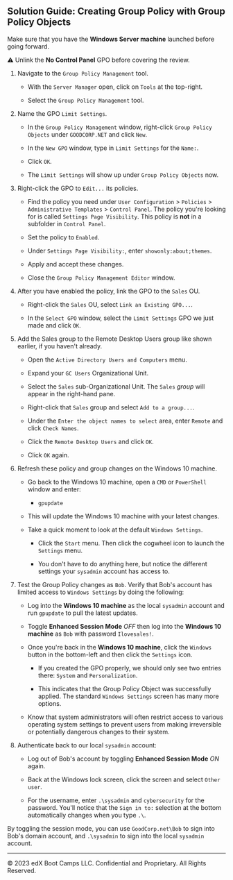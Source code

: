 ## Solution Guide: Creating Group Policy with Group Policy Objects

Make sure that you have the **Windows Server machine** launched before going forward.

:warning: Unlink the **No Control Panel** GPO before covering the review.

1. Navigate to the `Group Policy Management` tool.

    - With the `Server Manager` open, click on `Tools` at the top-right.

    - Select the `Group Policy Management` tool.

2. Name the GPO `Limit Settings`.

    - In the `Group Policy Management` window, right-click `Group Policy Objects` under `GOODCORP.NET` and click `New`.

    - In the `New GPO` window, type in `Limit Settings` for the `Name:`.

    - Click `OK`.

    - The `Limit Settings` will show up under `Group Policy Objects` now.

3. Right-click the GPO to `Edit...` its policies.

    - Find the policy you need under `User Configuration` > `Policies` > `Administrative Templates` > `Control Panel`. The policy you're looking for is called `Settings Page Visibility`. This policy is **not** in a subfolder in `Control Panel`.

    - Set the policy to `Enabled`. 

    - Under `Settings Page Visibility:`, enter `showonly:about;themes`.

    - Apply and accept these changes. 

    - Close the `Group Policy Management Editor` window.

4. After you have enabled the policy, link the GPO to the `Sales` OU.

    - Right-click the `Sales` OU, select `Link an Existing GPO...`.

    - In the `Select GPO` window, select the `Limit Settings` GPO we just made and click `OK`.

5. Add the Sales group to the Remote Desktop Users group like shown earlier, if you haven't already.

    - Open the `Active Directory Users and Computers` menu.

    - Expand your `GC Users` Organizational Unit.

    - Select the `Sales` sub-Organizational Unit. The `Sales` _group_ will appear in the right-hand pane.

    - Right-click that `Sales` group and select `Add to a group...`.

    - Under the `Enter the object names to select` area, enter `Remote` and click `Check Names`.

    - Click the `Remote Desktop Users` and click `OK`.

    - Click `OK` again.

6. Refresh these policy and group changes on the Windows 10 machine.

    - Go back to the Windows 10 machine, open a `CMD` or `PowerShell` window and enter:

        - `gpupdate`

    - This will update the Windows 10 machine with your latest changes.

    - Take a quick moment to look at the default `Windows Settings`.
 
       - Click the `Start` menu. Then click the cogwheel icon to launch the `Settings` menu. 

       - You don't have to do anything here, but notice the different settings your `sysadmin` account has access to. 

7. Test the Group Policy changes as `Bob`. Verify that Bob's account has limited access to `Windows Settings` by doing the following:

    - Log into the **Windows 10 machine** as the local `sysadmin` account and run `gpupdate` to pull the latest updates.

    - Toggle **Enhanced Session Mode** _OFF_ then log into the **Windows 10 machine** as `Bob` with password `Ilovesales!`.

    - Once you're back in the **Windows 10 machine**, click the `Windows` button in the bottom-left and then click the `Settings` icon.

        - If you created the GPO properly, we should only see two entries there: `System` and `Personalization`. 

        - This indicates that the Group Policy Object was successfully applied. The standard `Windows Settings` screen has many more options.

    - Know that system administrators will often restrict access to various operating system settings to prevent users from making irreversible or potentially dangerous changes to their system. 

8.  Authenticate back to our local `sysadmin` account:

    - Log out of Bob's account by toggling **Enhanced Session Mode** _ON_ again.

    - Back at the Windows lock screen, click the screen and select `Other user`.

    - For the username, enter `.\sysadmin` and `cybersecurity` for the password. You'll notice that the `Sign in to:` selection at the bottom automatically changes when you type `.\`.

By toggling the session mode, you can use `GoodCorp.net\Bob` to sign into Bob's domain account, and `.\sysadmin` to sign into the local `sysadmin` account.

---

 © 2023 edX Boot Camps LLC. Confidential and Proprietary. All Rights Reserved.
